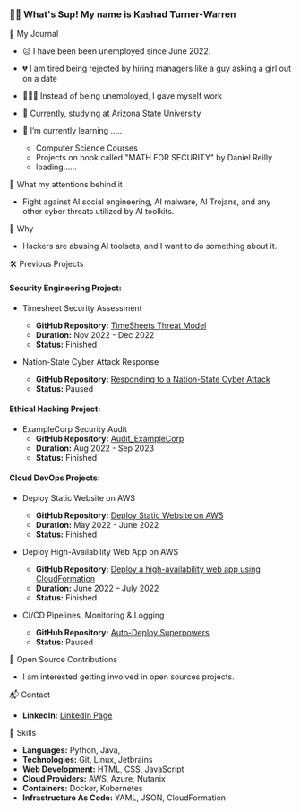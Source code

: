 ### 👋🏼 What's Sup! My name is Kashad Turner-Warren 

 📖 My Journal
  -  😥 I have been been unemployed since June 2022.
  -  💔 I am tired being rejected by hiring managers like a guy asking a girl out on a date
  -  👨🏽‍💼 Instead of being unemployed, I gave myself work
  - 🔭 Currently, studying at Arizona State University

  - 🌱 I’m currently learning .....
    - Computer Science Courses
    - Projects on book called "MATH FOR SECURITY" by Daniel Reilly
    - loading......

 💁 What my attentions behind it
  - Fight against AI social engineering, AI malware, AI Trojans, and any other cyber threats utilized by AI toolkits.

 💁 Why
  - Hackers are abusing AI toolsets, and I want to do something about it.


 🛠️ Previous Projects
  #### Security Engineering Project:
   - Timesheet Security Assessment
      - **GitHub Repository:** [TimeSheets Threat Model](https://github.com/krillavilla/TimeSheets-Threat-Model)
      - **Duration:** Nov 2022 - Dec 2022
      - **Status:** Finished
     
   - Nation-State Cyber Attack Response
      - **GitHub Repository:** [Responding to a Nation-State Cyber Attack](https://github.com/krillavilla/Responding-to-a-Nation-State-Cyber-Attack)
      - **Status:** Paused
      
  #### Ethical Hacking Project:
   - ExampleCorp Security Audit
      - **GitHub Repository:** [Audit_ExampleCorp](https://github.com/krillavilla/Audit_ExampleCorp)
      - **Duration:** Aug 2022 - Sep 2023
      - **Status:** Finished

  #### Cloud DevOps Projects:
  - Deploy Static Website on AWS
    - **GitHub Repository:** [Deploy Static Website on AWS](https://github.com/krillavilla/Deploy-Static-Website-on-AWS)
    - **Duration:** May 2022 - June 2022
    - **Status:** Finished

  - Deploy High-Availability Web App on AWS
    - **GitHub Repository:** [Deploy a high-availability web app using CloudFormation](https://github.com/krillavilla/Deploy-a-high-availability-web-app-using-CloudFormation)
    - **Duration:** June 2022 – July 2022
    - **Status:** Finished
     
  - CI/CD Pipelines, Monitoring & Logging
    - **GitHub Repository:** [Auto-Deploy Superpowers](https://github.com/krillavilla/Give-Your-Application-Auto-Deploy-Superpowers)
    - **Status:** Paused
  
 🤝 Open Source Contributions
  - I am interested getting involved in open sources projects.

 📬 Contact
  - **LinkedIn:** [LinkedIn Page](https://www.linkedin.com/in/krillavilla/)

 🚀 Skills
  - **Languages:** Python, Java, 
  - **Technologies:** Git, Linux, Jetbrains
  - **Web Development:** HTML, CSS, JavaScript
  - **Cloud Providers:** AWS, Azure, Nutanix
  - **Containers:** Docker, Kubernetes  
  - **Infrastructure As Code:** YAML, JSON, CloudFormation


<!--
**krillavilla/krillavilla** is a ✨ _special_ ✨ repository because its `README.md` (this file) appears on your GitHub profile.

Here are some ideas to get you started:

- 🌱 I’m currently learning ...
- 👯 I’m looking to collaborate on ...
- 🤔 I’m looking for help with ...
- 💬 Ask me about ...
- 📫 How to reach me: ...
- 😄 Pronouns: ...
- ⚡ Fun fact: ...
-->
